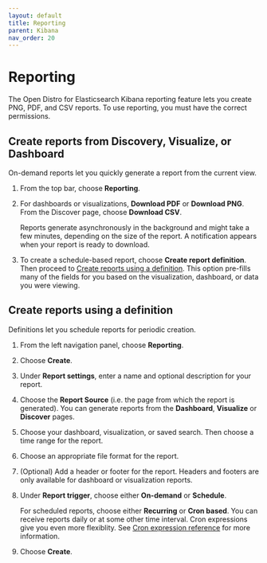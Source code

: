 ```yaml
---
layout: default
title: Reporting
parent: Kibana
nav_order: 20
---
```



# Reporting

The Open Distro for Elasticsearch Kibana reporting feature lets you create PNG, PDF, and CSV reports. To use reporting, you must have the correct permissions.


## Create reports from Discovery, Visualize, or Dashboard

On-demand reports let you quickly generate a report from the current view.

1. From the top bar, choose **Reporting**.
1. For dashboards or visualizations, **Download PDF** or **Download PNG**. From the Discover page, choose **Download CSV**.

   Reports generate asynchronously in the background and might take a few minutes, depending on the size of the report. A notification appears when your report is ready to download.

1. To create a schedule-based report, choose **Create report definition**. Then proceed to [Create reports using a definition](#create-reports-using-a-definition). This option pre-fills many of the fields for you based on the visualization, dashboard, or data you were viewing.


## Create reports using a definition

Definitions let you schedule reports for periodic creation.

1. From the left navigation panel, choose **Reporting**.
1. Choose **Create**.
1. Under **Report settings**, enter a name and optional description for your report.
1. Choose the **Report Source** (i.e. the page from which the report is generated). You can generate reports from the **Dashboard**, **Visualize** or **Discover** pages.
1. Choose your dashboard, visualization, or saved search. Then choose a time range for the report.
1. Choose an appropriate file format for the report.
1. (Optional) Add a header or footer for the report. Headers and footers are only available for dashboard or visualization reports.
1. Under **Report trigger**, choose either **On-demand** or **Schedule**.

   For scheduled reports, choose either **Recurring** or **Cron based**. You can receive reports daily or at some other time interval. Cron expressions give you even more flexiblity. See [Cron expression reference](../../alerting/cron/) for more information.

1. Choose **Create**.
